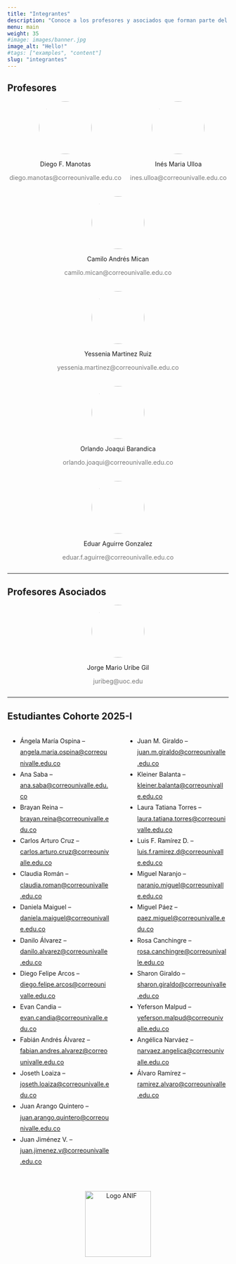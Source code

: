 ```yaml
---
title: "Integrantes"
description: "Conoce a los profesores y asociados que forman parte del equipo académico, descubre su experiencia y trayectoria profesional. Además, explora la cohorte de estudiantes 2025-I, quienes están desarrollando sus habilidades en analítica e ingeniería financiera, preparándose para enfrentar los desafíos del sector."
menu: main
weight: 35
#image: images/banner.jpg
image_alt: "Hello!"
#tags: ["examples", "content"]
slug: "integrantes"
---
```






## Profesores

<div style="display: flex; flex-wrap: wrap; justify-content: center; gap: 20px;">


<div style="text-align: center;">
    <img src="/images/Inte1.jpg" style="width: 120px; height: 120px; border-radius: 50%;">
    <p><a href="https://industrial.univalle.edu.co/profesores/diego-fernando-manotas-duque" target="_blank" style="text-decoration: none; color: inherit;">Diego F. Manotas</a></p>
    <p style="font-size: 14px; color: #777;">diego.manotas@correounivalle.edu.co</p>
</div>


<div style="text-align: center;">
    <img src="/images/Inte2.jpg" style="width: 120px; height: 120px; border-radius: 50%;">
    <p><a href="https://socioeconomia.univalle.edu.co/economia" target="_blank" style="text-decoration: none; color: inherit;">Inés Maria Ulloa</a></p>
    <p style="font-size: 14px; color: #777;">ines.ulloa@correounivalle.edu.co</p>
</div>

<div style="text-align: center;">
    <img src="/images/Inte3.jpg" style="width: 120px; height: 120px; border-radius: 50%;">
    <p><a href="https://industrial.univalle.edu.co/profesores/camilo-andres-mican-rincon" target="_blank" style="text-decoration: none; color: inherit;">Camilo Andrés Mican</a></p>
    <p style="font-size: 14px; color: #777;">camilo.mican@correounivalle.edu.co</p>
</div>

<div style="text-align: center;">
    <img src="/images/Inte4.jpg" style="width: 120px; height: 120px; border-radius: 50%;">
    <p><a href="https://industrial.univalle.edu.co/profesores/12-la-escuela/profesores/178-yessenia-martinez-ruiz" target="_blank" style="text-decoration: none; color: inherit;">Yessenia Martinez Ruiz</a></p>
    <p style="font-size: 14px; color: #777;">yessenia.martinez@correounivalle.edu.co</p>
</div>

<div style="text-align: center;">
    <img src="/images/Inte6.jpg" style="width: 120px; height: 120px; border-radius: 50%;">
    <p><a href="https://www.joaquibarandica.com" target="_blank" style="text-decoration: none; color: inherit;">Orlando Joaqui Barandica</a></p>
    <p style="font-size: 14px; color: #777;">orlando.joaqui@correounivalle.edu.co</p>
</div>

<div style="text-align: center;">
    <img src="/images/Inte5.jpg" style="width: 120px; height: 120px; border-radius: 50%;">
    <p><a href="https://industrial.univalle.edu.co/" target="_blank" style="text-decoration: none; color: inherit;">Eduar Aguirre Gonzalez</a></p>
    <p style="font-size: 14px; color: #777;">eduar.f.aguirre@correounivalle.edu.co</p>
</div>

</div>

---

## Profesores Asociados

<div style="display: flex; flex-wrap: wrap; justify-content: center; gap: 20px;">

<div style="text-align: center;">
    <img src="/images/Inte7.jpg" style="width: 120px; height: 120px; border-radius: 50%;">
    <p><a href="https://jorgemuribe.wordpress.com/" target="_blank" style="text-decoration: none; color: inherit;">Jorge Mario Uribe Gil</a></p>
    <p style="font-size: 14px; color: #777;">juribeg@uoc.edu</p>
</div>

</div>

---

## Estudiantes Cohorte 2025-I  

<div style="display: flex; justify-content: center; gap: 40px;">

<div style="width: 45%; text-align: left; line-height: 1.8;">

- Ángela María Ospina – angela.maria.ospina@correounivalle.edu.co  
- Ana Saba – ana.saba@correounivalle.edu.co  
- Brayan Reina – brayan.reina@correounivalle.edu.co  
- Carlos Arturo Cruz – carlos.arturo.cruz@correounivalle.edu.co  
- Claudia Román – claudia.roman@correounivalle.edu.co  
- Daniela Maiguel – daniela.maiguel@correounivalle.edu.co  
- Danilo Álvarez – danilo.alvarez@correounivalle.edu.co  
- Diego Felipe Arcos – diego.felipe.arcos@correounivalle.edu.co  
- Evan Candia – evan.candia@correounivalle.edu.co  
- Fabián Andrés Álvarez – fabian.andres.alvarez@correounivalle.edu.co  
- Joseth Loaiza – joseth.loaiza@correounivalle.edu.co  
- Juan Arango Quintero – juan.arango.quintero@correounivalle.edu.co  
- Juan Jiménez V. – juan.jimenez.v@correounivalle.edu.co  

</div>

<div style="width: 45%; text-align: left; line-height: 1.8;">

- Juan M. Giraldo – juan.m.giraldo@correounivalle.edu.co  
- Kleiner Balanta – kleiner.balanta@correounivalle.edu.co  
- Laura Tatiana Torres – laura.tatiana.torres@correounivalle.edu.co  
- Luis F. Ramírez D. – luis.f.ramirez.d@correounivalle.edu.co  
- Miguel Naranjo – naranjo.miguel@correounivalle.edu.co  
- Miguel Páez – paez.miguel@correounivalle.edu.co  
- Rosa Canchingre – rosa.canchingre@correounivalle.edu.co  
- Sharon Giraldo – sharon.giraldo@correounivalle.edu.co  
- Yeferson Malpud – yeferson.malpud@correounivalle.edu.co  
- Angélica Narváez – narvaez.angelica@correounivalle.edu.co  
- Álvaro Ramírez – ramirez.alvaro@correounivalle.edu.co  

</div>

</div>


<div style="text-align: center; margin-top: 40px;">
    <img src="/images/logoanif.png" alt="Logo ANIF" style="width: 150px; height: auto;">
</div>

